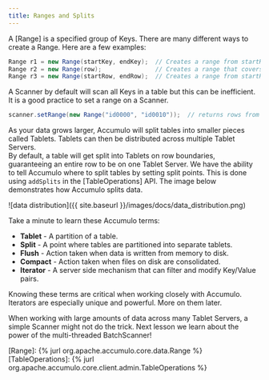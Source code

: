 ```yaml
---
title: Ranges and Splits
---
```


A [Range] is a specified group of Keys. There are many different ways to create a Range.  Here are a few examples:

```java
Range r1 = new Range(startKey, endKey);  // Creates a range from startKey inclusive to endKey inclusive.
Range r2 = new Range(row);               // Creates a range that covers an entire row.
Range r3 = new Range(startRow, endRow);  // Creates a range from startRow inclusive to endRow inclusive.
```

A Scanner by default will scan all Keys in a table but this can be inefficient. It is a good practice to set a range on a Scanner.

```java
scanner.setRange(new Range("id0000", "id0010"));  // returns rows from id0000 to id0010
```

As your data grows larger, Accumulo will split tables into smaller pieces called Tablets.  Tablets can then be distributed across multiple Tablet Servers.  
By default, a table will get split into Tablets on row boundaries, guaranteeing an entire row to be on one Tablet Server.  We have the ability to 
tell Accumulo where to split tables by setting split points. This is done using `addSplits` in the [TableOperations] API.  The image below 
demonstrates how Accumulo splits data.  

![data distribution]({{ site.baseurl }}/images/docs/data_distribution.png)

Take a minute to learn these Accumulo terms:
* **Tablet** - A partition of a table.
* **Split** - A point where tables are partitioned into separate tablets.
* **Flush** - Action taken when data is written from memory to disk.
* **Compact** - Action taken when files on disk are consolidated.
* **Iterator** - A server side mechanism that can filter and modify Key/Value pairs.

Knowing these terms are critical when working closely with Accumulo.  Iterators are especially unique and powerful.  More on them later.

When working with large amounts of data across many Tablet Servers, a simple Scanner might not do the trick. Next lesson we learn about the power of 
the multi-threaded BatchScanner!  

[Range]: {% jurl org.apache.accumulo.core.data.Range %}
[TableOperations]: {% jurl org.apache.accumulo.core.client.admin.TableOperations %}
